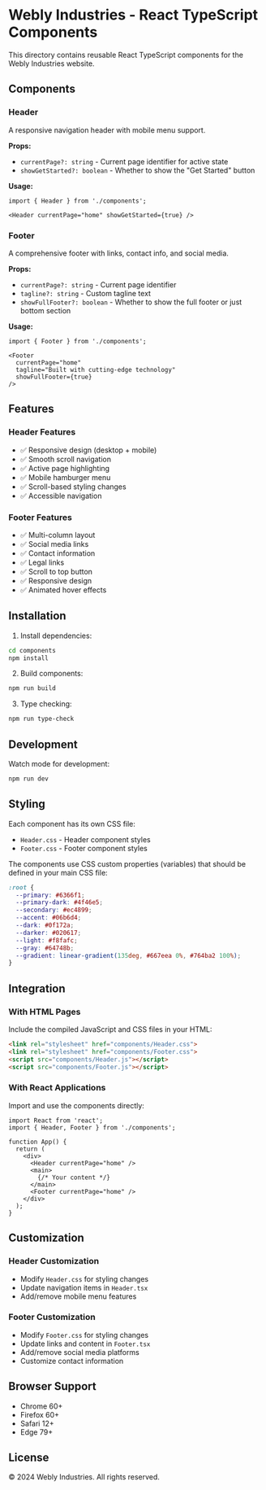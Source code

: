 # Webly Industries - React TypeScript Components

This directory contains reusable React TypeScript components for the Webly Industries website.

## Components

### Header
A responsive navigation header with mobile menu support.

**Props:**
- `currentPage?: string` - Current page identifier for active state
- `showGetStarted?: boolean` - Whether to show the "Get Started" button

**Usage:**
```tsx
import { Header } from './components';

<Header currentPage="home" showGetStarted={true} />
```

### Footer
A comprehensive footer with links, contact info, and social media.

**Props:**
- `currentPage?: string` - Current page identifier
- `tagline?: string` - Custom tagline text
- `showFullFooter?: boolean` - Whether to show the full footer or just bottom section

**Usage:**
```tsx
import { Footer } from './components';

<Footer 
  currentPage="home" 
  tagline="Built with cutting-edge technology"
  showFullFooter={true} 
/>
```

## Features

### Header Features
- ✅ Responsive design (desktop + mobile)
- ✅ Smooth scroll navigation
- ✅ Active page highlighting
- ✅ Mobile hamburger menu
- ✅ Scroll-based styling changes
- ✅ Accessible navigation

### Footer Features
- ✅ Multi-column layout
- ✅ Social media links
- ✅ Contact information
- ✅ Legal links
- ✅ Scroll to top button
- ✅ Responsive design
- ✅ Animated hover effects

## Installation

1. Install dependencies:
```bash
cd components
npm install
```

2. Build components:
```bash
npm run build
```

3. Type checking:
```bash
npm run type-check
```

## Development

Watch mode for development:
```bash
npm run dev
```

## Styling

Each component has its own CSS file:
- `Header.css` - Header component styles
- `Footer.css` - Footer component styles

The components use CSS custom properties (variables) that should be defined in your main CSS file:

```css
:root {
  --primary: #6366f1;
  --primary-dark: #4f46e5;
  --secondary: #ec4899;
  --accent: #06b6d4;
  --dark: #0f172a;
  --darker: #020617;
  --light: #f8fafc;
  --gray: #64748b;
  --gradient: linear-gradient(135deg, #667eea 0%, #764ba2 100%);
}
```

## Integration

### With HTML Pages
Include the compiled JavaScript and CSS files in your HTML:

```html
<link rel="stylesheet" href="components/Header.css">
<link rel="stylesheet" href="components/Footer.css">
<script src="components/Header.js"></script>
<script src="components/Footer.js"></script>
```

### With React Applications
Import and use the components directly:

```tsx
import React from 'react';
import { Header, Footer } from './components';

function App() {
  return (
    <div>
      <Header currentPage="home" />
      <main>
        {/* Your content */}
      </main>
      <Footer currentPage="home" />
    </div>
  );
}
```

## Customization

### Header Customization
- Modify `Header.css` for styling changes
- Update navigation items in `Header.tsx`
- Add/remove mobile menu features

### Footer Customization
- Modify `Footer.css` for styling changes
- Update links and content in `Footer.tsx`
- Add/remove social media platforms
- Customize contact information

## Browser Support

- Chrome 60+
- Firefox 60+
- Safari 12+
- Edge 79+

## License

© 2024 Webly Industries. All rights reserved.
